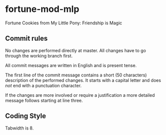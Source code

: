fortune-mod-mlp
===============

Fortune Cookies from My Little Pony: Friendship is Magic

Commit rules
------------

No changes are performed directly at master. All changes have to go through
the working branch first.

All commit messages are written in English and is present tense.

The first line of the commit message contains a short (50 characters)
description of the performed changes. It starts with a capital letter and does
_not_ end with a punctuation character.

If the changes are more involved or require a justification a more detailed
message follows starting at line three.

Coding Style
------------

Tabwidth is 8.
